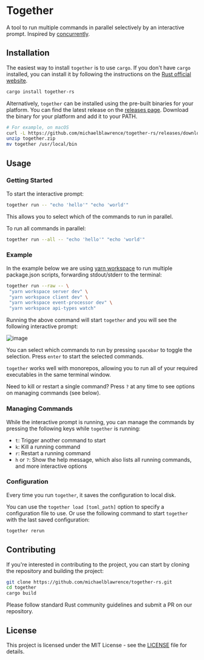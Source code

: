# Together

A tool to run multiple commands in parallel selectively by an interactive prompt. Inspired by [concurrently](https://www.npmjs.com/package/concurrently).

## Installation

<!-- You will need to have Rust installed to install `together` in the most straightforward way. You can install Rust by following the instructions on the [official website](https://www.rust-lang.org/tools/install). -->
The easiest way to install `together` is to use `cargo`. If you don't have `cargo` installed, you can install it by following the instructions on the [Rust official website](https://www.rust-lang.org/tools/install).

```sh
cargo install together-rs
```

Alternatively, `together` can be installed using the pre-built binaries for your platform. You can find the latest release on the [releases page](https://github.com/michaelblawrence/together-rs/releases). Download the binary for your platform and add it to your PATH.

```sh
# For example, on macOS
curl -L https://github.com/michaelblawrence/together-rs/releases/download/0.1.0/together-rs_0.1.0_x86_64-apple-darwin.zip -o together.zip
unzip together.zip
mv together /usr/local/bin
```

## Usage

### Getting Started
To start the interactive prompt:

```sh
together run -- "echo 'hello'" "echo 'world'"
```

This allows you to select which of the commands to run in parallel.

To run all commands in parallel:

```sh
together run --all -- "echo 'hello'" "echo 'world'"
```

### Example
In the example below we are using [yarn workspace](https://classic.yarnpkg.com/lang/en/docs/workspaces/) to run multiple package.json scripts, forwarding stdout/stderr to the terminal:

```sh
together run --raw -- \
 "yarn workspace server dev" \
 "yarn workspace client dev" \
 "yarn workspace event-processor dev" \
 "yarn workspace api-types watch"
```


Running the above command will start `together` and you will see the following interactive prompt:

![image](https://github.com/michaelblawrence/together-rs/assets/34494547/a788ba90-1c6c-4543-a29d-6d2d3fc17f44)

You can select which commands to run by pressing `spacebar` to toggle the selection. Press `enter` to start the selected commands.

`together` works well with monorepos, allowing you to run all of your required executables in the same terminal window.

Need to kill or restart a single command? Press `?` at any time to see options on managing commands (see below).


### Managing Commands
While the interactive prompt is running, you can manage the commands by pressing the following keys while `together` is running:

- `t`: Trigger another command to start
- `k`: Kill a running command
- `r`: Restart a running command
- `h` or `?`: Show the help message, which also lists all running commands, and more interactive options

### Configuration

Every time you run `together`, it saves the configuration to local disk.

You can use the `together load [toml_path]` option to specify a configuration file to use. Or use the following command to start `together` with the last saved configuration:

```sh
together rerun
```

## Contributing

If you're interested in contributing to the project, you can start by cloning the repository and building the project:

```sh
git clone https://github.com/michaelblawrence/together-rs.git
cd together
cargo build
```

Please follow standard Rust community guidelines and submit a PR on our repository.

## License

This project is licensed under the MIT License - see the [LICENSE](LICENSE) file for details.
